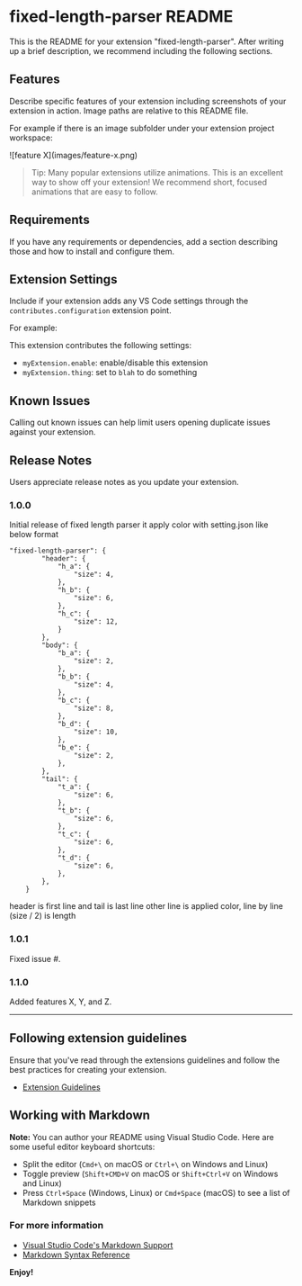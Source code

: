 # fixed-length-parser README

This is the README for your extension "fixed-length-parser". After writing up a brief description, we recommend including the following sections.

## Features

Describe specific features of your extension including screenshots of your extension in action. Image paths are relative to this README file.

For example if there is an image subfolder under your extension project workspace:

\!\[feature X\]\(images/feature-x.png\)

> Tip: Many popular extensions utilize animations. This is an excellent way to show off your extension! We recommend short, focused animations that are easy to follow.

## Requirements

If you have any requirements or dependencies, add a section describing those and how to install and configure them.

## Extension Settings

Include if your extension adds any VS Code settings through the `contributes.configuration` extension point.

For example:

This extension contributes the following settings:

* `myExtension.enable`: enable/disable this extension
* `myExtension.thing`: set to `blah` to do something

## Known Issues

Calling out known issues can help limit users opening duplicate issues against your extension.

## Release Notes

Users appreciate release notes as you update your extension.

### 1.0.0

Initial release of fixed length parser
it apply color with setting.json like below format

```
"fixed-length-parser": {
        "header": {
            "h_a": {
                "size": 4,
            },
            "h_b": {
                "size": 6,
            },
            "h_c": {
                "size": 12,
            }
        },
        "body": {
            "b_a": {
                "size": 2,
            },
            "b_b": {
                "size": 4,
            },
            "b_c": {
                "size": 8,
            },
            "b_d": {
                "size": 10,
            },
            "b_e": {
                "size": 2,
            },
        },
        "tail": {
            "t_a": {
                "size": 6,
            },
            "t_b": {
                "size": 6,
            },
            "t_c": {
                "size": 6,
            },
            "t_d": {
                "size": 6,
            },
        },
    }
```

header is first line and tail is last line
other line is applied color, line by line
(size / 2) is length

### 1.0.1

Fixed issue #.

### 1.1.0

Added features X, Y, and Z.

-----------------------------------------------------------------------------------------------------------
## Following extension guidelines

Ensure that you've read through the extensions guidelines and follow the best practices for creating your extension.

* [Extension Guidelines](https://code.visualstudio.com/api/references/extension-guidelines)

## Working with Markdown

**Note:** You can author your README using Visual Studio Code.  Here are some useful editor keyboard shortcuts:

* Split the editor (`Cmd+\` on macOS or `Ctrl+\` on Windows and Linux)
* Toggle preview (`Shift+CMD+V` on macOS or `Shift+Ctrl+V` on Windows and Linux)
* Press `Ctrl+Space` (Windows, Linux) or `Cmd+Space` (macOS) to see a list of Markdown snippets

### For more information

* [Visual Studio Code's Markdown Support](http://code.visualstudio.com/docs/languages/markdown)
* [Markdown Syntax Reference](https://help.github.com/articles/markdown-basics/)

**Enjoy!**
